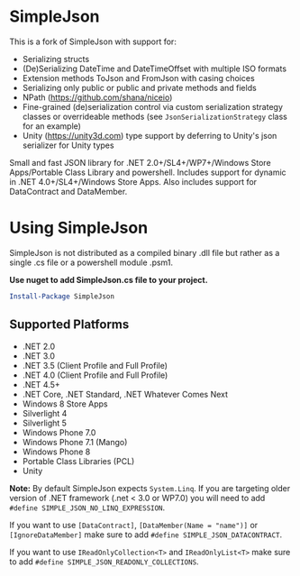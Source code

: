# SimpleJson

This is a fork of SimpleJson with support for:
- Serializing structs
- (De)Serializing DateTime and DateTimeOffset with multiple ISO formats
- Extension methods ToJson and FromJson with casing choices
- Serializing only public or public and private methods and fields
- NPath (https://github.com/shana/niceio)
- Fine-grained (de)serialization control via custom serialization strategy classes or overrideable methods (see `JsonSerializationStrategy` class for an example)
- Unity (https://unity3d.com) type support by deferring to Unity's json serializer for Unity types

Small and fast JSON library for .NET 2.0+/SL4+/WP7+/Windows Store Apps/Portable Class Library and powershell.
Includes support for dynamic in .NET 4.0+/SL4+/Windows Store Apps. Also includes support for DataContract and DataMember. 

# Using SimpleJson

SimpleJson is not distributed as a compiled binary .dll file but rather as a single .cs file or a powershell module .psm1.

**Use nuget to add SimpleJson.cs file to your project.**

```powershell
Install-Package SimpleJson
```

## Supported Platforms
* .NET 2.0
* .NET 3.0
* .NET 3.5 (Client Profile and Full Profile)
* .NET 4.0 (Client Profile and Full Profile)
* .NET 4.5+
* .NET Core, .NET Standard, .NET Whatever Comes Next
* Windows 8 Store Apps
* Silverlight 4
* Silverlight 5
* Windows Phone 7.0
* Windows Phone 7.1 (Mango)
* Windows Phone 8
* Portable Class Libraries (PCL)
* Unity

**Note:** By default SimpleJson expects `System.Linq`. If you are targeting older version of .NET framework (.net < 3.0 or WP7.0) you will need to add `#define SIMPLE_JSON_NO_LINQ_EXPRESSION`.

If you want to use `[DataContract]`, `[DataMember(Name = "name")]` or `[IgnoreDataMember]` make sure to add `#define SIMPLE_JSON_DATACONTRACT`.

If you want to use `IReadOnlyCollection<T>` and `IReadOnlyList<T>` make sure to add `#define SIMPLE_JSON_READONLY_COLLECTIONS`.
